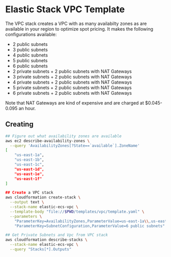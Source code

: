 # Elastic Stack VPC Template

The VPC stack creates a VPC with as many availabilty zones as are available in your region to optimize spot pricing. It makes the following configurations available:

* 2 public subnets
* 3 public subnets
* 4 public subnets
* 5 public subnets
* 6 public subnets
* 2 private subnets + 2 public subnets with NAT Gateways
* 3 private subnets + 2 public subnets with NAT Gateways
* 4 private subnets + 2 public subnets with NAT Gateways
* 5 private subnets + 2 public subnets with NAT Gateways
* 6 private subnets + 2 public subnets with NAT Gateways

Note that NAT Gateways are kind of expensive and are charged at $0.045-0.095 an hour.

## Creating

```bash
## Figure out what availability zones are available
aws ec2 describe-availability-zones \
  --query 'AvailabilityZones[?State==`available`].ZoneName'
[
    "us-east-1a",
    "us-east-1b",
    "us-east-1c",
    "us-east-1d",
    "us-east-1e",
    "us-east-1f"
]

## Create a VPC stack
aws cloudformation create-stack \
  --output text \
  --stack-name elastic-ecs-vpc \
  --template-body "file://$PWD/templates/vpc/template.yaml" \
  --parameters \
    "ParameterKey=AvailabilityZones,ParameterValue=us-east-1a\\,us-east-1b\\,us-east-1c\\,us-east-1d\\,us-east-1e\\,us-east-1f" \
    "ParameterKey=SubnetConfiguration,ParameterValue=6 public subnets"

## Get Private Subnets and Vpc from VPC stack
aws cloudformation describe-stacks \
  --stack-name elastic-ecs-vpc \
  --query "Stacks[*].Outputs"
```
